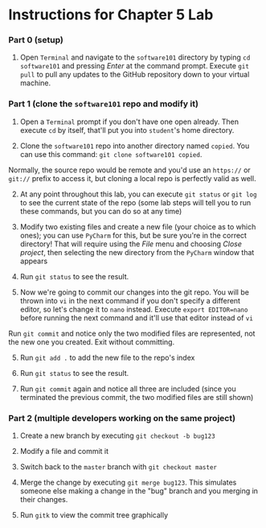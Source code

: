 # Instructions for Chapter 5 Lab

### Part 0 (setup)

1. Open `Terminal` and navigate to the `software101` directory by
typing `cd software101` and pressing _Enter_ at the command prompt.
Execute `git pull` to pull any updates to the GitHub repository
down to your virtual machine.

### Part 1 (clone the `software101` repo and modify it)

1. Open a `Terminal` prompt if you don't have one open already.
Then execute `cd` by itself, that'll put you into `student`'s home
directory.

1. Clone the `software101` repo into another directory named `copied`.
You can use this command:  `git clone software101 copied`.

Normally, the source repo would be remote and you'd use an `https://`
or `git://` prefix to access it, but cloning a local repo is perfectly
valid as well.

2. At any point throughout this lab, you can execute `git status` or
`git log` to see the current state of the repo (some lab steps will
tell you to run these commands, but you can do so at any time)

2. Modify two existing files and create a new file (your choice as
to which ones); you can use `PyCharm` for this, but be sure you're
in the correct directory!  That will require using the _File_ menu
and choosing _Close project_, then selecting the new directory from
the `PyCharm` window that appears

3. Run `git status` to see the result.

4. Now we're going to commit our changes into the git repo.  You
will be thrown into `vi` in the next command if you don't specify
a different editor, so let's change it to `nano` instead.  Execute
`export EDITOR=nano` before running the next command and it'll use
that editor instead of `vi`

Run `git commit` and notice only the two modified files are
represented, not the new one you created.  Exit without committing.

5. Run `git add .` to add the new file to the repo's index

6. Run `git status` to see the result.

7. Run `git commit` again and notice all three are included (since you
terminated the previous commit, the two modified files are still shown)

### Part 2 (multiple developers working on the same project)

1. Create a new branch by executing `git checkout -b bug123`

3. Modify a file and commit it

4. Switch back to the `master` branch with `git checkout master`

5. Merge the change by executing `git merge bug123`.  This simulates
someone else making a change in the "bug" branch and you merging in
their changes.

6. Run `gitk` to view the commit tree graphically

